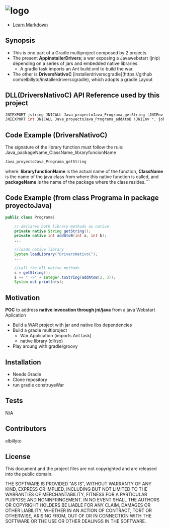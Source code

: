 ![logo](https://avatars1.githubusercontent.com/u/124156?v=3&s=100)
==========================
* [Learn Markdown](https://bitbucket.org/tutorials/markdowndemo)

## Synopsis
* This is one part of a Gradle multiproject composed by 2 projects. 
* The present **AppinstallerDrivers**; a war exposing a Javawebstart (jnlp) depending on a series of jars and embedded native libraries.
	* A gradle task imports an Ant build.xml to build the war.
* The other is **DriversNativoC** [installerdriverscgradle](https://github com/elbillyto/installerdriverscgradle), which adopts a gradle Layout

## DLL(DriversNativoC) API Reference used by this project
```c
JNIEXPORT jstring JNICALL Java_proyectoJava_Programa_getString (JNIEnv *, jobject);
JNIEXPORT int JNICALL Java_proyectoJava_Programa_addAtoB (JNIEnv *, jobject, jint, jint);
```  

## Code Example (**DriversNativoC**)
The signature of the library function must follow the rule:
Java_packageName_ClassName_libraryfuncionName
```c
Java_proyectoJava_Programa_getString
```
where: 
**libraryfunctionName** is the actual name of the function, 
**ClassName** is the name of the java class from where this native function is called, and
**packageName** is the name of the package where the class resides.```  
  
## Code Example (**from class Programa in package proyectoJava**)
```java
public class Programa{

	// declares both library methods as native
	private native String getString();
	private native int addAtoB(int a, int b);  
	...

	//loads native library
	System.loadLibrary("DriversNativoC");
	...

	//call the dll native methods
	s = getString();
	s += " ->" + Integer.toString(addAtoB(2, 3));
	System.out.println(s);
```
## Motivation
**POC** to address **native invocation through jni/java** from a java Webstart Aplication 
* Build a WAR project with jar and native libs dependencies
* Build a gradle multiproject 
	* War Application (imports Ant task)
	* native library (dll/so)
* Play aroung with gradle/groovy

## Installation
* Needs Gradle
* Clone repository
* run gradle construyeWar


## Tests
N/A

## Contributors
elbillyto

## License

This document and the project files are not copyrighted and are released into the public domain.

THE SOFTWARE IS PROVIDED "AS IS", WITHOUT WARRANTY OF ANY KIND, EXPRESS OR IMPLIED, INCLUDING BUT NOT LIMITED TO THE WARRANTIES OF MERCHANTABILITY, FITNESS FOR A PARTICULAR PURPOSE AND NONINFRINGEMENT. IN NO EVENT SHALL THE AUTHORS OR COPYRIGHT HOLDERS BE LIABLE FOR ANY CLAIM, DAMAGES OR OTHER LIABILITY, WHETHER IN AN ACTION OF CONTRACT, TORT OR OTHERWISE, ARISING FROM, OUT OF OR IN CONNECTION WITH THE SOFTWARE OR THE USE OR OTHER DEALINGS IN THE SOFTWARE.